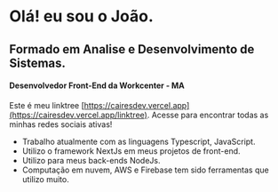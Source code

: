 # Olá! eu sou o João.
## Formado em Analise e Desenvolvimento de Sistemas.
#### Desenvolvedor Front-End da Workcenter - MA

Este é meu linktree [https://cairesdev.vercel.app](https://cairesdev.vercel.app/linktree).
Acesse para encontrar todas as minhas redes sociais ativas!


- Trabalho atualmente com as linguagens Typescript, JavaScript.
- Utilizo o framework NextJs em meus projetos de front-end.
- Utilizo para meus back-ends NodeJs.
- Computação em nuvem, AWS e Firebase tem sido ferramentas que utilizo muito.
